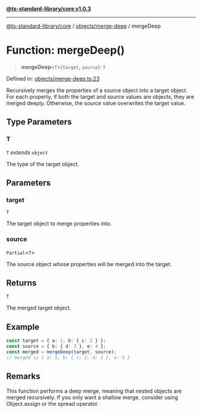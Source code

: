 [**@ts-standard-library/core v1.0.3**](../../../README.md)

***

[@ts-standard-library/core](../../../modules.md) / [objects/merge-deep](../README.md) / mergeDeep

# Function: mergeDeep()

> **mergeDeep**\<`T`\>(`target`, `source`): `T`

Defined in: [objects/merge-deep.ts:23](https://github.com/gabaudette/ts-stdlib/blob/be448e6a9d9c20c6c2f27f6550ce4e65fc8c9b89/packages/core/src/objects/merge-deep.ts#L23)

Recursively merges the properties of a source object into a target object.
For each property, if both the target and source values are objects, they are merged deeply.
Otherwise, the source value overwrites the target value.

## Type Parameters

### T

`T` *extends* `object`

The type of the target object.

## Parameters

### target

`T`

The target object to merge properties into.

### source

`Partial`\<`T`\>

The source object whose properties will be merged into the target.

## Returns

`T`

The merged target object.

## Example

```ts
const target = { a: 1, b: { c: 2 } };
const source = { b: { d: 3 }, e: 4 };
const merged = mergeDeep(target, source);
// merged is { a: 1, b: { c: 2, d: 3 }, e: 4 }
```

## Remarks

This function performs a deep merge, meaning that nested objects are merged recursively.
If you only want a shallow merge, consider using Object.assign or the spread operator.
